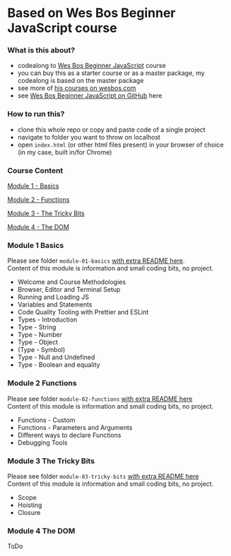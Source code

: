 # Based on Wes Bos Beginner JavaScript course

### What is this about?

- codealong to [Wes Bos Beginner JavaScript](https://beginnerjavascript.com/) course
- you can buy this as a starter course or as a master package, my codealong is based on the master package
- see more of [his courses on wesbos.com](https://wesbos.com/courses)
- see [Wes Bos Beginner JavaScript on GitHub](https://github.com/wesbos/beginner-javascript) here

### How to run this?

- clone this whole repo or copy and paste code of a single project
- navigate to folder you want to throw on localhost
- open `index.html` (or other html files present) in your browser of choice (in my case, built in/for Chrome)

### Course Content

[Module 1 - Basics](#module-1-basics)

[Module 2 - Functions](#module-2-functions)

[Module 3 - The Tricky Bits](#module-3-the-tricky-bits)

[Module 4 - The DOM](#module-4-the-dom)

### Module 1 Basics
Please see folder `module-01-basics` [with extra README here](./module-01-basics/README.md).<br>
Content of this module is information and small coding bits, no project.

- Welcome and Course Methodologies
- Browser, Editor and Terminal Setup
- Running and Loading JS
- Variables and Statements
- Code Quality Tooling with Prettier and ESLint
- Types - Introduction
- Type - String
- Type - Number
- Type - Object
- (Type - Symbol)
- Type - Null and Undefined
- Type - Boolean and equality

### Module 2 Functions
Please see folder `module-02-functions` [with extra README here](./module-02-functions/README.md)<br>
Content of this module is information and small coding bits, no project.

- Functions - Custom
- Functions - Parameters and Arguments
- Different ways to declare Functions
- Debugging Tools

### Module 3 The Tricky Bits
Please see folder `module-03-tricky-bits` [with extra README here](./module-03-tricky-bits/README.md)<br>
Content of this module is information and small coding bits, no project.

- Scope
- Hoisting
- Closure

### Module 4 The DOM
ToDo